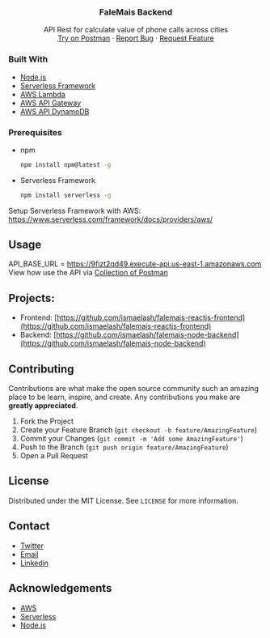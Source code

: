 

  <h3 align="center">FaleMais Backend</h3>

  <p align="center">
    API Rest for calculate value of phone calls across cities
    <br />
    <a href="https://github.com/ismaelash/falemais-node-backend/blob/main/FaleMais.postman_collection.json">Try on Postman</a>
   <!--  ·
   <a href="https://youtu.be/bwI3F-bhfPo">Video how use</a> -->
    ·
    <a href="https://github.com/ismaelash/falemais-node-backend/issues">Report Bug</a>
    ·
    <a href="https://github.com/ismaelash/falemais-node-backend/issues">Request Feature</a>
  </p>
</p>

### Built With

* [Node,js](https://nodejs.org/en/)
* [Serverless Framework](https://www.serverless.com/)
* [AWS Lambda](https://aws.amazon.com/lambda/)
* [AWS API Gateway](https://aws.amazon.com/api-gateway/)
* [AWS API DynamoDB](https://aws.amazon.com/dynamodb/)

### Prerequisites


* npm
  ```sh
  npm install npm@latest -g
  ```
* Serverless Framework
  ```sh
  npm install serverless -g
  ```

Setup Serverless Framework with AWS: 
https://www.serverless.com/framework/docs/providers/aws/

<!-- USAGE EXAMPLES -->
## Usage

API_BASE_URL = https://9fizt2qd49.execute-api.us-east-1.amazonaws.com
<br>
View how use the API via [Collection of Postman](https://github.com/ismaelash/falemais-node-backend/blob/main/FaleMais.postman_collection.json)

## Projects: 
* Frontend: [https://github.com/ismaelash/falemais-reactjs-frontend](https://github.com/ismaelash/falemais-reactjs-frontend)
* Backend: [https://github.com/ismaelash/falemais-node-backend](https://github.com/ismaelash/falemais-node-backend)

<!-- CONTRIBUTING -->
## Contributing

Contributions are what make the open source community such an amazing place to be learn, inspire, and create. Any contributions you make are **greatly appreciated**.

1. Fork the Project
2. Create your Feature Branch (`git checkout -b feature/AmazingFeature`)
3. Commit your Changes (`git commit -m 'Add some AmazingFeature'`)
4. Push to the Branch (`git push origin feature/AmazingFeature`)
5. Open a Pull Request



<!-- LICENSE -->
## License

Distributed under the MIT License. See `LICENSE` for more information.



<!-- CONTACT -->
## Contact
- [Twitter](https://twitter.com/_ismaelash)
- [Email](mailto:contato@ismaelnascimento.com)
- [Linkedin ](https://www.linkedin.com/in/ismaelash)



<!-- ACKNOWLEDGEMENTS -->
## Acknowledgements
* [AWS ](https://aws.amazon.com/)
* [Serverless](https://www.slideshare.net/IsmaelNascimento5/aws-lambda-comnodejsnerdzao)
* [Node.js](https://nodejs.org/en/)
